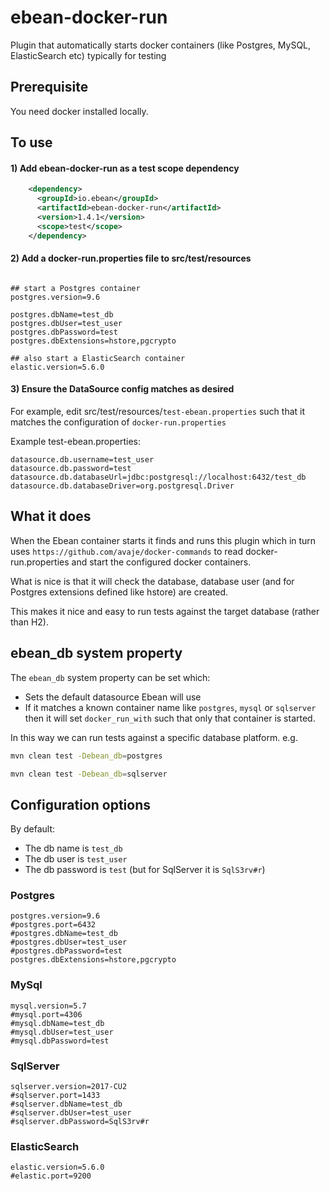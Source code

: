 # ebean-docker-run
Plugin that automatically starts docker containers (like Postgres, MySQL, ElasticSearch etc) typically for testing

## Prerequisite

You need docker installed locally.

## To use
#### 1) Add ebean-docker-run as a test scope dependency

```xml
    <dependency>
      <groupId>io.ebean</groupId>
      <artifactId>ebean-docker-run</artifactId>
      <version>1.4.1</version>
      <scope>test</scope>
    </dependency>
```

#### 2) Add a docker-run.properties file to src/test/resources

```properties

## start a Postgres container
postgres.version=9.6

postgres.dbName=test_db
postgres.dbUser=test_user
postgres.dbPassword=test
postgres.dbExtensions=hstore,pgcrypto

## also start a ElasticSearch container
elastic.version=5.6.0

```

#### 3) Ensure the DataSource config matches as desired

For example, edit src/test/resources/`test-ebean.properties` such that it matches the configuration of `docker-run.properties`

Example test-ebean.properties:
```properties
datasource.db.username=test_user
datasource.db.password=test
datasource.db.databaseUrl=jdbc:postgresql://localhost:6432/test_db
datasource.db.databaseDriver=org.postgresql.Driver
```


## What it does

When the Ebean container starts it finds and runs this plugin
which in turn uses `https://github.com/avaje/docker-commands` to read docker-run.properties
and start the configured docker containers.

What is nice is that it will check the database, database user 
(and for Postgres extensions defined like hstore) are created.

This makes it nice and easy to run tests against the target database (rather than H2).

## ebean_db system property

The `ebean_db` system property can be set which:
- Sets the default datasource Ebean will use
- If it matches a known container name like `postgres`, `mysql` or `sqlserver` then it will set `docker_run_with` such that only that container is started. 

In this way we can run tests against a specific database platform.  e.g.

```sh
mvn clean test -Debean_db=postgres
```
```sh
mvn clean test -Debean_db=sqlserver
```




## Configuration options

By default:
- The db name is `test_db`
- The db user is `test_user`
- The db password is `test`  (but for SqlServer it is `SqlS3rv#r`)

### Postgres

```properties
postgres.version=9.6
#postgres.port=6432
#postgres.dbName=test_db
#postgres.dbUser=test_user
#postgres.dbPassword=test
postgres.dbExtensions=hstore,pgcrypto
```

### MySql

```properties
mysql.version=5.7
#mysql.port=4306
#mysql.dbName=test_db
#mysql.dbUser=test_user
#mysql.dbPassword=test
```


### SqlServer

```properties
sqlserver.version=2017-CU2
#sqlserver.port=1433
#sqlserver.dbName=test_db
#sqlserver.dbUser=test_user
#sqlserver.dbPassword=SqlS3rv#r
```

### ElasticSearch

```properties
elastic.version=5.6.0
#elastic.port=9200
```
